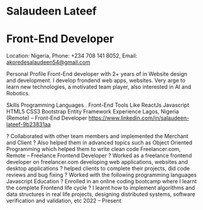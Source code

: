 # Salaudeen Lateef
# Front-End Developer
Location: Nigeria, Phone: +234 708 141 8052, Email: akoredesalaudeen54@gmail.com

Personal Profile
   Front-End developer with 2+ years of in Website design and development. I develop frondend web apps, websites. Very arge to learn new technologies, a motivated team player, also interested in AI and Robotics.

Skills
Programming Languages . Front-End Tools Like ReactJs Javascript HTML5 CSS3  Bootstrap Entity Framework Experience
Lagos, Nigeria (Remote) – Front-End Developer
https://www.linkedin.com/in/salaudeen-lateef-9b23831aa

? Collaborated with other team members and implemented the Merchant and Client
? Also helped them in advanced topics such as Object Oriented Programming which helped them to write clean code
Freelancer.com, Remote – Freelance Frontend Developer
? Worked as a freelance frontend developer on freelancer.com developing web 
applications, websites and desktop applications
? helped clients to complete their projects, did code reviews and bug fixing
? Worked with the following programming languages Javascript 
Education
? Enrolled in an online coding bootcamp where I learnt the complete Frontend life cycle
? I learnt how to implement algorithms and data structures in real life projects, designing distributed systems, software verification and validation, etc
2022 – Present











